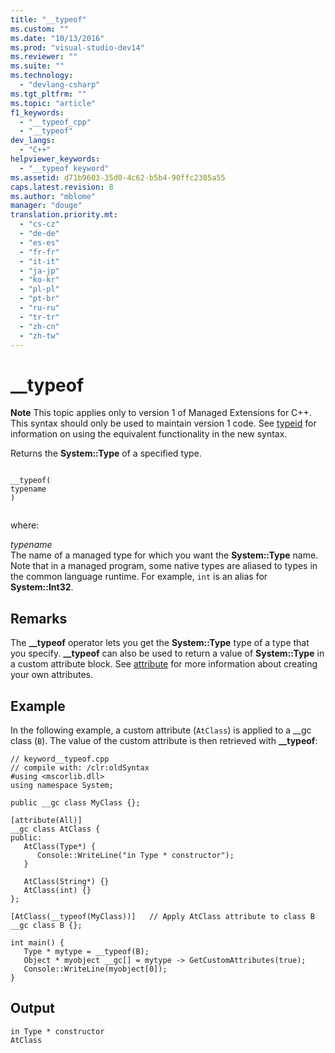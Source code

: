 ```yaml
---
title: "__typeof"
ms.custom: ""
ms.date: "10/13/2016"
ms.prod: "visual-studio-dev14"
ms.reviewer: ""
ms.suite: ""
ms.technology: 
  - "devlang-csharp"
ms.tgt_pltfrm: ""
ms.topic: "article"
f1_keywords: 
  - "__typeof_cpp"
  - "__typeof"
dev_langs: 
  - "C++"
helpviewer_keywords: 
  - "__typeof keyword"
ms.assetid: d71b9603-35d0-4c62-b5b4-90ffc2305a55
caps.latest.revision: 8
ms.author: "mblome"
manager: "douge"
translation.priority.mt: 
  - "cs-cz"
  - "de-de"
  - "es-es"
  - "fr-fr"
  - "it-it"
  - "ja-jp"
  - "ko-kr"
  - "pl-pl"
  - "pt-br"
  - "ru-ru"
  - "tr-tr"
  - "zh-cn"
  - "zh-tw"
---
```

# __typeof
**Note** This topic applies only to version 1 of Managed Extensions for C++. This syntax should only be used to maintain version 1 code. See [typeid](../Topic/typeid%20%20\(C++%20Component%20Extensions\).md) for information on using the equivalent functionality in the new syntax.  
  
 Returns the **System::Type** of a specified type.  
  
```  
  
__typeof(  
typename  
)  
  
```  
  
 where:  
  
 *typename*  
 The name of a managed type for which you want the **System::Type** name. Note that in a managed program, some native types are aliased to types in the common language runtime. For example, `int` is an alias for **System::Int32**.  
  
## Remarks  
 The **__typeof** operator lets you get the **System::Type** type of a type that you specify. **__typeof** can also be used to return a value of **System::Type** in a custom attribute block. See [attribute](../Topic/attribute.md) for more information about creating your own attributes.  
  
## Example  
 In the following example, a custom attribute (`AtClass`) is applied to a __gc class (`B`). The value of the custom attribute is then retrieved with **\__typeof**:  
  
```  
// keyword__typeof.cpp  
// compile with: /clr:oldSyntax  
#using <mscorlib.dll>  
using namespace System;  
  
public __gc class MyClass {};  
  
[attribute(All)]  
__gc class AtClass {  
public:  
   AtClass(Type*) {  
      Console::WriteLine("in Type * constructor");  
   }  
  
   AtClass(String*) {}  
   AtClass(int) {}  
};  
  
[AtClass(__typeof(MyClass))]   // Apply AtClass attribute to class B  
__gc class B {};  
  
int main() {  
   Type * mytype = __typeof(B);  
   Object * myobject __gc[] = mytype -> GetCustomAttributes(true);  
   Console::WriteLine(myobject[0]);  
}  
```  
  
## Output  
  
```  
in Type * constructor  
AtClass  
```